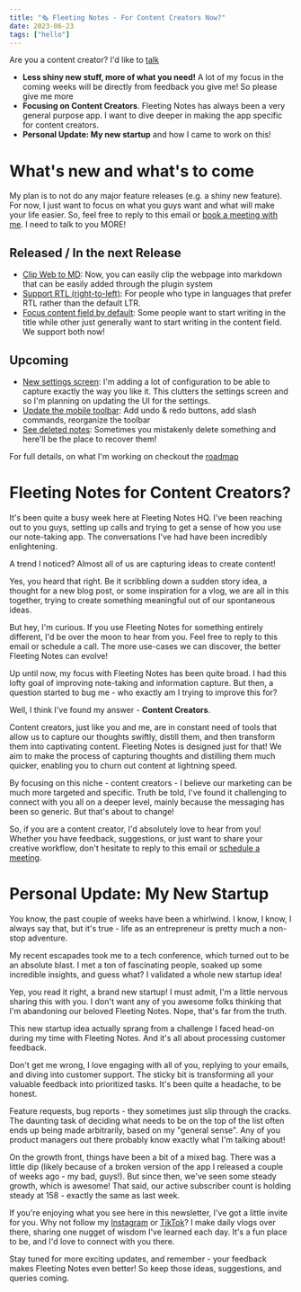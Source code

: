 ```yaml
---
title: "🗞 Fleeting Notes - For Content Creators Now?"
date: 2023-06-23
tags: ["hello"]
---
```

Are you a content creator? I'd like to [talk](https://usemotion.com/meet/ithinkwong/meeting?d=30)

- **Less shiny new stuff, more of what you need!** A lot of my focus in the coming weeks will be directly from feedback you give me! So please give me more
- **Focusing on Content Creators**. Fleeting Notes has always been a very general purpose app. I want to dive deeper in making the app specific for content creators. 
- **Personal Update: My new startup** and how I came to work on this!

# What's new and what's to come
My plan is to not do any major feature releases (e.g. a shiny new feature). For now, I just want to focus on what you guys want and what will make your life easier. So, feel free to reply to this email or [book a meeting with me](https://usemotion.com/meet/ithinkwong/meeting?d=30). I need to talk to you MORE!

## Released / In the next Release
- [Clip Web to MD](https://github.com/fleetingnotes/fleeting-notes-plugins/tree/main/plugins/official/clip-web-to-md): Now, you can easily clip the webpage into markdown that can be easily added through the plugin system
- [Support RTL (right-to-left)](https://github.com/fleetingnotes/fleeting-notes-flutter/issues/669): For people who type in languages that prefer RTL rather than the default LTR.
- [Focus content field by default](https://github.com/fleetingnotes/fleeting-notes-flutter/issues/658): Some people want to start writing in the title while other just generally want to start writing in the content field. We support both now!

## Upcoming
- [New settings screen](https://github.com/fleetingnotes/fleeting-notes-flutter/issues/681): I'm adding a lot of configuration to be able to capture exactly the way you like it. This clutters the settings screen and so I'm planning on updating the UI for the settings.
- [Update the mobile toolbar](https://github.com/fleetingnotes/fleeting-notes-flutter/issues/677): Add undo & redo buttons, add slash commands, reorganize the toolbar
- [See deleted notes](https://github.com/fleetingnotes/fleeting-notes-flutter/issues/668): Sometimes you mistakenly delete something and here'll be the place to recover them!

For full details, on what I'm working on checkout the [roadmap](https://github.com/orgs/fleetingnotes/projects/1)

# Fleeting Notes for Content Creators?
It's been quite a busy week here at Fleeting Notes HQ. I've been reaching out to you guys, setting up calls and trying to get a sense of how you use our note-taking app. The conversations I've had have been incredibly enlightening.

A trend I noticed? Almost all of us are capturing ideas to create content!

Yes, you heard that right. Be it scribbling down a sudden story idea, a thought for a new blog post, or some inspiration for a vlog, we are all in this together, trying to create something meaningful out of our spontaneous ideas.

But hey, I'm curious. If you use Fleeting Notes for something entirely different, I'd be over the moon to hear from you. Feel free to reply to this email or schedule a call. The more use-cases we can discover, the better Fleeting Notes can evolve!

Up until now, my focus with Fleeting Notes has been quite broad. I had this lofty goal of improving note-taking and information capture. But then, a question started to bug me - who exactly am I trying to improve this for?

Well, I think I've found my answer - **Content Creators**.

Content creators, just like you and me, are in constant need of tools that allow us to capture our thoughts swiftly, distill them, and then transform them into captivating content. Fleeting Notes is designed just for that! We aim to make the process of capturing thoughts and distilling them much quicker, enabling you to churn out content at lightning speed. 

By focusing on this niche - content creators - I believe our marketing can be much more targeted and specific. Truth be told, I've found it challenging to connect with you all on a deeper level, mainly because the messaging has been so generic. But that's about to change!

So, if you are a content creator, I'd absolutely love to hear from you! Whether you have feedback, suggestions, or just want to share your creative workflow, don't hesitate to reply to this email or [schedule a meeting](https://usemotion.com/meet/ithinkwong/meeting?d=30). 

# Personal Update: My New Startup
You know, the past couple of weeks have been a whirlwind. I know, I know, I always say that, but it's true - life as an entrepreneur is pretty much a non-stop adventure.

My recent escapades took me to a tech conference, which turned out to be an absolute blast. I met a ton of fascinating people, soaked up some incredible insights, and guess what? I validated a whole new startup idea!

Yep, you read it right, a brand new startup! I must admit, I'm a little nervous sharing this with you. I don't want any of you awesome folks thinking that I'm abandoning our beloved Fleeting Notes. Nope, that's far from the truth. 

This new startup idea actually sprang from a challenge I faced head-on during my time with Fleeting Notes. And it's all about processing customer feedback. 

Don't get me wrong, I love engaging with all of you, replying to your emails, and diving into customer support. The sticky bit is transforming all your valuable feedback into prioritized tasks. It's been quite a headache, to be honest. 

Feature requests, bug reports - they sometimes just slip through the cracks. The daunting task of deciding what needs to be on the top of the list often ends up being made arbitrarily, based on my "general sense". Any of you product managers out there probably know exactly what I'm talking about! 

On the growth front, things have been a bit of a mixed bag. There was a little dip (likely because of a broken version of the app I released a couple of weeks ago - my bad, guys!). But since then, we've seen some steady growth, which is awesome! That said, our active subscriber count is holding steady at 158 - exactly the same as last week. 

If you're enjoying what you see here in this newsletter, I've got a little invite for you. Why not follow my [Instagram](https://www.instagram.com/mattwongs_diary/) or [TikTok](https://www.tiktok.com/@mattwongs_diary)? I make daily vlogs over there, sharing one nugget of wisdom I've learned each day. It's a fun place to be, and I'd love to connect with you there. 

Stay tuned for more exciting updates, and remember - your feedback makes Fleeting Notes even better! So keep those ideas, suggestions, and queries coming. 